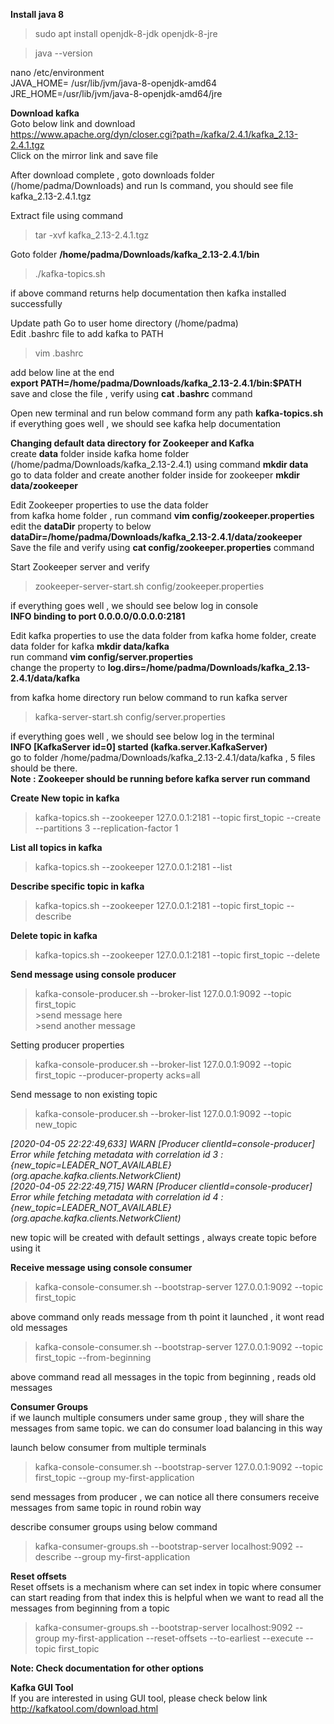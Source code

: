 **Install java 8**  
>sudo apt install openjdk-8-jdk openjdk-8-jre

>java --version

nano /etc/environment  
JAVA_HOME= /usr/lib/jvm/java-8-openjdk-amd64  
JRE_HOME=/usr/lib/jvm/java-8-openjdk-amd64/jre  

**Download kafka**  
Goto below link and download  
https://www.apache.org/dyn/closer.cgi?path=/kafka/2.4.1/kafka_2.13-2.4.1.tgz  
Click on the mirror link and save file

After download complete , goto downloads folder (/home/padma/Downloads) and run ls command, you should see file kafka_2.13-2.4.1.tgz  

Extract file using command   
>tar -xvf kafka_2.13-2.4.1.tgz
> 
Goto folder **/home/padma/Downloads/kafka_2.13-2.4.1/bin**  
>./kafka-topics.sh
>  
if above command returns help documentation then kafka installed successfully  

Update path
Go to user home directory (/home/padma)  
Edit .bashrc file to add kafka to PATH

>vim .bashrc
>
add below line at the end  
**export PATH=/home/padma/Downloads/kafka_2.13-2.4.1/bin:$PATH**  
save and close the file , verify using **cat .bashrc** command  

Open new terminal and run below command  form any path
**kafka-topics.sh**  
if everything goes well , we should see kafka help documentation  

**Changing default data directory for Zookeeper and Kafka**  
create **data** folder inside kafka home folder (/home/padma/Downloads/kafka_2.13-2.4.1) using command **mkdir data**  
go to data folder and create another folder inside for zookeeper **mkdir data/zookeeper**  

Edit Zookeeper properties to use the data folder  
from kafka home folder , run command **vim config/zookeeper.properties**  
edit the **dataDir** property to below 
**dataDir=/home/padma/Downloads/kafka_2.13-2.4.1/data/zookeeper**  
Save the file and verify using **cat config/zookeeper.properties** command  

Start Zookeeper server and verify  
>zookeeper-server-start.sh config/zookeeper.properties
>
if everything goes well , we should see below log in console  
**INFO binding to port 0.0.0.0/0.0.0.0:2181**  

Edit kafka properties to use the data folder
from kafka home folder, create data folder for kafka **mkdir data/kafka**  
run command **vim config/server.properties**  
change the property to **log.dirs=/home/padma/Downloads/kafka_2.13-2.4.1/data/kafka**  

from kafka home directory run below command to run kafka server
>kafka-server-start.sh config/server.properties
> 
if everything goes well , we should see below log in the terminal  
**INFO [KafkaServer id=0] started (kafka.server.KafkaServer)**  
go to folder  /home/padma/Downloads/kafka_2.13-2.4.1/data/kafka , 5 files should be there.  
**Note : Zookeeper should be running before kafka server run command**  


**Create New topic in kafka**  
>kafka-topics.sh --zookeeper 127.0.0.1:2181 --topic first_topic --create --partitions 3 --replication-factor 1  

**List all topics in kafka**   
>kafka-topics.sh --zookeeper 127.0.0.1:2181 --list  

**Describe specific topic in kafka**  
>kafka-topics.sh --zookeeper 127.0.0.1:2181 --topic first_topic --describe  

**Delete topic in kafka**  
>kafka-topics.sh --zookeeper 127.0.0.1:2181 --topic first_topic --delete  


**Send message using console producer**  
>kafka-console-producer.sh --broker-list 127.0.0.1:9092 --topic first_topic  
>\>send message here  
>\>send another message

Setting producer properties  
>kafka-console-producer.sh --broker-list 127.0.0.1:9092 --topic first_topic --producer-property acks=all  

Send message to non existing topic  
>kafka-console-producer.sh --broker-list 127.0.0.1:9092 --topic new_topic    

_[2020-04-05 22:22:49,633] WARN [Producer clientId=console-producer] Error while fetching metadata with correlation id 3 : {new_topic=LEADER_NOT_AVAILABLE} (org.apache.kafka.clients.NetworkClient)  
[2020-04-05 22:22:49,715] WARN [Producer clientId=console-producer] Error while fetching metadata with correlation id 4 : {new_topic=LEADER_NOT_AVAILABLE} (org.apache.kafka.clients.NetworkClient)_  

new topic will be created with default settings , always create topic before using it  

**Receive message using console consumer**  
>kafka-console-consumer.sh --bootstrap-server 127.0.0.1:9092 --topic first_topic  
>  
above command only reads message from th point it launched , it wont read old messages  

>kafka-console-consumer.sh --bootstrap-server 127.0.0.1:9092 --topic first_topic --from-beginning  
>  
above command read all messages in the topic from beginning  , reads old messages  

**Consumer Groups**  
if we launch multiple consumers under same group , they will share the messages from same topic. we can do consumer load balancing in this way  

launch below consumer from multiple  terminals  
>kafka-console-consumer.sh --bootstrap-server 127.0.0.1:9092 --topic first_topic --group my-first-application  
>  
send messages from producer , we can notice all there consumers receive messages from same topic in round robin way  
  
describe consumer groups using below command  
>kafka-consumer-groups.sh --bootstrap-server localhost:9092 --describe  --group my-first-application  
>

**Reset offsets**   
Reset offsets is a mechanism where can set index in topic where consumer can start reading from that index
this is helpful when we want to read all the messages from beginning from a topic   

>kafka-consumer-groups.sh --bootstrap-server localhost:9092 --group my-first-application
 --reset-offsets --to-earliest --execute --topic first_topic  

**Note: Check documentation for other options**  

**Kafka GUI Tool**  
If you are interested in using GUI tool, please check below link  
http://kafkatool.com/download.html  

 

      

  





 

 


 
 